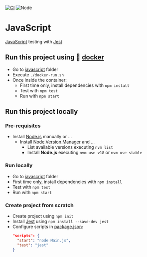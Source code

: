 [![CI](https://github.com/rogervinas/tests-everywhere/actions/workflows/javascript.yml/badge.svg)](https://github.com/rogervinas/tests-everywhere/actions/workflows/javascript.yml)
![Node](https://img.shields.io/badge/Node-18.x-blue?labelColor=black)

# JavaScript

[JavaScript](https://developer.mozilla.org/docs/Web/JavaScript) testing with [Jest](https://jestjs.io/)

## Run this project using 🐳 [docker](https://www.docker.com/)
* Go to [javascript](javascript) folder
* Execute `./docker-run.sh`
* Once inside the container:
    * First time only, install dependencies with `npm install`
    * Test with `npm test`
    * Run with `npm start`

## Run this project locally

### Pre-requisites
* Install [Node.js](https://nodejs.org/en/) manually or ...
    * Install [Node Version Manager](https://github.com/nvm-sh/nvm) and ...
        * List available versions executing `nvm list`
        * Install **Node.js** executing `nvm use v18` or `nvm use stable`

### Run locally
* Go to [javascript](javascript) folder
* First time only, install dependencies with `npm install`
* Test with `npm test`
* Run with `npm start`

### Create project from scratch
* Create project using `npm init`
* Install [Jest](https://jestjs.io/) using `npm install --save-dev jest`
* Configure scripts in [package.json](javascript/package.json):
  ```json
  "scripts": {
    "start": "node Main.js",
    "test": "jest"
  }
  ```
